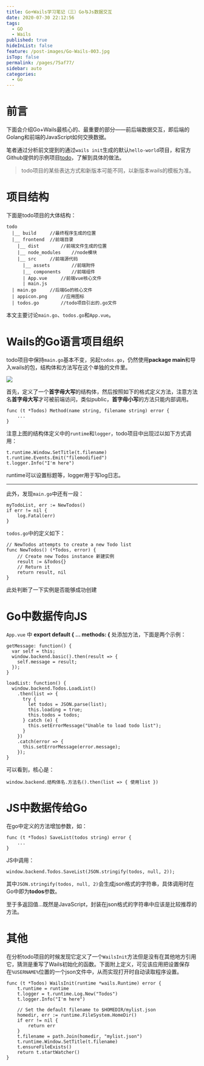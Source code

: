```yaml
---
title: Go+Wails学习笔记（三）Go与Js数据交互
date: 2020-07-30 22:12:56
tags: 
  - GO
  - Wails
published: true
hideInList: false
feature: /post-images/Go-Wails-003.jpg
isTop: false
permalink: /pages/75af77/
sidebar: auto
categories: 
  - Go
---
```

# 前言

下面会介绍Go+Wails最核心的、最重要的部分——前后端数据交互，即后端的Golang和前端的JavaScript如何交换数据。

笔者通过分析前文提到的通过`wails init`生成的默认`hello-world`项目，和官方Github提供的示例项目[todo](https://github.com/wailsapp/todo)，了解到具体的做法。

> todo项目的某些表达方式和新版本可能不同，以新版本wails的模板为准。

# 项目结构

下面是todo项目的大体结构：

```
todo
  |__ build		//最终程序生成的位置
  |__ frontend	//前端目录
    |__ dist		//前端文件生成的位置
    |__ node_modules	//node模块
    |__ src		//前端源代码
      |__ assets		//前端附件
      |__ components	//前端组件
      | App.vue		//前端vue核心文件
      | main.js
  | main.go		//后端Go的核心文件
  | appicon.png		//应用图标
  | todos.go		//todo项目引出的.go文件
```

本文主要讨论`main.go`、`todos.go`和`App.vue`。

# Wails的Go语言项目组织

todo项目中保持`main.go`基本不变，另起`todos.go`，仍然使用**package main**和导入wails的包，结构体和方法写在这个单独的文件里。

![](https://gitee.com/Purple-CSGO/Purp1e-Image-Hosting/raw/master/20200730213423.png)

首先，定义了一个**首字母大写**的结构体，然后按照如下的格式定义方法，注意方法名**首字母大写**才可被前端访问，类似public，**首字母小写**的方法只能内部调用。

```
func (t *Todos) Method(name string, filename string) error {
	...
}
```

注意上图的结构体定义中的`runtime`和`logger`，todo项目中出现过以如下方式调用：

```
t.runtime.Window.SetTitle(t.filename)
t.runtime.Events.Emit("filemodified")
t.logger.Info("I'm here")
```

runtime可以设置标题等，logger用于写log日志。

----

此外，发现`main.go`中还有一段：

```
myTodoList, err := NewTodos()
if err != nil {
	log.Fatal(err)
}
```

`todos.go`中的定义如下：

```
// NewTodos attempts to create a new Todo list
func NewTodos() (*Todos, error) {
	// Create new Todos instance 新建实例
	result := &Todos{}
	// Return it
	return result, nil
}
```

此处判断了一下实例是否能够成功创建

# Go中数据传向JS

`App.vue` 中 **export default { ... methods: {** 处添加方法，下面是两个示例：

```
getMessage: function() {
  var self = this;
  window.backend.basic().then(result => {
    self.message = result;
  });
}
```

```
loadList: function() {
  window.backend.Todos.LoadList()
    .then(list => {
      try {
        let todos = JSON.parse(list);
        this.loading = true;
        this.todos = todos;
      } catch (e) {
        this.setErrorMessage("Unable to load todo list");
      }
    })
    .catch(error => {
      this.setErrorMessage(error.message);
    });
}
```

可以看到，核心是：

```
window.backend.结构体名.方法名().then(list => { 使用list })
```

# JS中数据传给Go

在go中定义的方法增加参数，如：

```
func (t *Todos) SaveList(todos string) error {
	...
}
```

JS中调用：

```
window.backend.Todos.SaveList(JSON.stringify(todos, null, 2));
```

其中`JSON.stringify(todos, null, 2)`会生成json格式的字符串，具体调用时在Go中即为**todos**参数。

至于多返回值...既然是JavaScript，封装在json格式的字符串中应该是比较推荐的方法。

# 其他

在分析todo项目的时候发现它定义了一个`WailsInit`方法但是没有在其他地方引用它，猜测是重写了Wails初始化的函数。下面附上定义，可见该应用把设置保存在`%USERNAME%`位置的一个json文件中，从而实现打开时自动读取程序设置。

```
func (t *Todos) WailsInit(runtime *wails.Runtime) error {
	t.runtime = runtime
	t.logger = t.runtime.Log.New("Todos")
	t.logger.Info("I'm here")

	// Set the default filename to $HOMEDIR/mylist.json
	homedir, err := runtime.FileSystem.HomeDir()
	if err != nil {
		return err
	}
	t.filename = path.Join(homedir, "mylist.json")
	t.runtime.Window.SetTitle(t.filename)
	t.ensureFileExists()
	return t.startWatcher()
}
```

